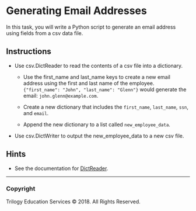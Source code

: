 # Generating Email Addresses

In this task, you will write a Python script to generate an email address 
using fields from a csv data file.

## Instructions

* Use csv.DictReader to read the contents of a csv file into a dictionary.

  * Use the first_name and last_name keys to create a new email address using the 
  first and last name of the employee. `{"first_name": "John", "last_name": "Glenn"}`
   would generate the email: `john.glenn@example.com`.

  * Create a new dictionary that includes the `first_name`, `last_name`, `ssn`, and 
  `email`.

  * Append the new dictionary to a list called `new_employee_data`.

* Use csv.DictWriter to output the new_employee_data to a new csv file.

## Hints

* See the documentation for 
[DictReader](https://docs.python.org/3/library/csv.html#csv.DictReader).

- - -

### Copyright

Trilogy Education Services © 2018. All Rights Reserved.
